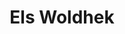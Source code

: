---
order: 37
category: residents
layout: post
title: Els Woldhek
profession: fine art
website: www.whatels.net
---